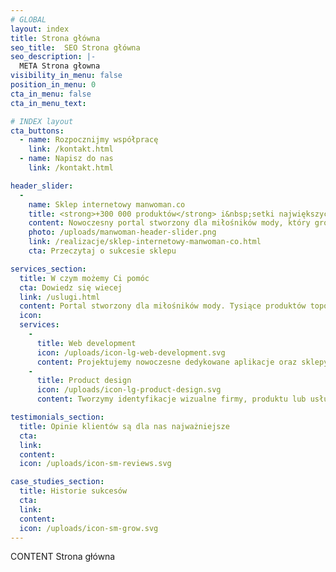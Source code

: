 ```yaml
---
# GLOBAL 
layout: index
title: Strona główna
seo_title:  SEO Strona główna
seo_description: |-
  META Strona głowna
visibility_in_menu: false
position_in_menu: 0
cta_in_menu: false
cta_in_menu_text:

# INDEX layout
cta_buttons:
  - name: Rozpocznijmy współpracę
    link: /kontakt.html
  - name: Napisz do nas
    link: /kontakt.html

header_slider:
  -
    name: Sklep internetowy manwoman.co
    title: <strong>+300 000 produktów</strong> i&nbsp;setki największych marek w jednym miejscu
    content: Nowoczesny portal stworzony dla miłośników mody, który gromadzi tysiące produktów i setki marek. Łatwe wyszukiwanie, przejrzysty proces zakupowy i nowoczesny design czynią serwis przyjaznym użytkownikom.
    photo: /uploads/manwoman-header-slider.png
    link: /realizacje/sklep-internetowy-manwoman-co.html
    cta: Przeczytaj o sukcesie sklepu

services_section:
  title: W czym możemy Ci pomóc
  cta: Dowiedz się wiecej
  link: /uslugi.html
  content: Portal stworzony dla miłośników mody. Tysiące produktów topowych marek zgromadzone w jednym miejscu. Setki inspiracji zgodnych z najnowszymi trendami.
  icon: 
  services:
    -
      title: Web development
      icon: /uploads/icon-lg-web-development.svg
      content: Projektujemy nowoczesne dedykowane aplikacje oraz sklepy internetowe. Wprowadzamy rozwiązania zgodne z najnowszymi trendami - odpowiadające na różne potrzeby biznesowe.
    -
      title: Product design
      icon: /uploads/icon-lg-product-design.svg
      content: Tworzymy identyfikacje wizualne firmy, produktu lub usługi. Projektujemy i wdrażamy layouty, które zaskakują klientów, przyciągają ich uwagę i gwarantują pozytywne doświadczenia.

testimonials_section:
  title: Opinie klientów są dla nas najważniejsze
  cta: 
  link: 
  content:
  icon: /uploads/icon-sm-reviews.svg

case_studies_section:
  title: Historie sukcesów
  cta: 
  link: 
  content:
  icon: /uploads/icon-sm-grow.svg
---
```

CONTENT Strona główna
